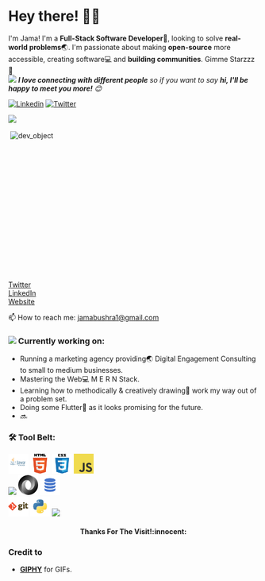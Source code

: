 <!-- Greeting -->
# Hey there! :wave::smiley:

<!--Introduction -->
I'm Jama! I'm a **Full-Stack Software Developer**:iphone:, looking to solve **real-world problems**:earth_asia:. I'm passionate about making **open-source** more accessible, creating software:computer: and **building communities**. Gimme Starzzz :star2: 
<br>
<img src="https://media.giphy.com/media/LnQjpWaON8nhr21vNW/giphy.gif" width="40"> <em><b>I love connecting with different people</b> so if you want to say <b>hi, I'll be happy to meet you more!</b> :blush:</em>

<!-- Your badges -->
[![Linkedin](https://img.shields.io/badge/-JamaBushra-blue?style=flat&logo=Linkedin&logoColor=white)](https://www.linkedin.com/in/jama-bushra/)
[![Twitter](https://img.shields.io/badge/-@jamahbushra?style=flat&logo=Twitter&logoColor=white)](https://twitter.com/jamahbushra)

<!-- Profile View Count -->
![](https://komarev.com/ghpvc/?username=jamabushra&style=flat)

<!-- Meme Image -->
<img src="https://scontent.fmel14-1.fna.fbcdn.net/v/t1.0-9/108364256_106541621134970_9138664363854565217_n.jpg?_nc_cat=104&ccb=3&_nc_sid=730e14&_nc_ohc=ZQNnaIsG_E4AX8ciCR7&_nc_ht=scontent.fmel14-1.fna&oh=214ce2814e3fcf72f457f29b48a44418&oe=6054F6F9" alt="dev_object" align="right" width="500" height="300" />

<!-- GitHub README Stats 
  <a href="https://github.com/Jamabushra?tab=repositories">
    <img width="500" height="auto" align="right" alt="Jama's github stats" 
         src="https://github-readme-stats.vercel.app/api?username=jamabushra&show_icons=true&theme=algolia&count_private=true" />
   <!-- <img width="30%" height="auto" align="right" alt="Jama's github stats" 
         src="https://github-readme-stats.vercel.app/api/top-langs/?username=jamabushra&layout=compact" />
NOTE: Top languages does not indicate my skill level or something like that, it's a github metric of which languages i have the most code on github. 
  </a> -->

[Twitter](https://twitter.com/jamahbushra) <br>
[LinkedIn](https://www.linkedin.com/in/jama-bushra/) <br>
[Website](http://jamabushra.com/)

📫 How to reach me: jamabushra1@gmail.com

### <img src="https://media.giphy.com/media/WUlplcMpOCEmTGBtBW/giphy.gif" width="72">  Currently working on: 
* Running a marketing agency providing:earth_asia: Digital Engagement Consulting to small to medium businesses. 
* Mastering the Web:computer: M E R N Stack.  
* Learning how to methodically & creatively drawing:art: work my way out of a problem set.
* Doing some Flutter:calling: as it looks promising for the future.
* 🔜

 ### 🛠️ Tool Belt:
 <!-- icons -->
<code><a href = "https://www.java.com/en/"><img height="40" src="https://raw.githubusercontent.com/github/explore/80688e429a7d4ef2fca1e82350fe8e3517d3494d/topics/java/java.png" alt="Java"></a></code>
<code><a href = "https://developer.mozilla.org/en-US/docs/Web/Guide/HTML/HTML5"><img height="40" src="https://raw.githubusercontent.com/github/explore/80688e429a7d4ef2fca1e82350fe8e3517d3494d/topics/html/html.png"></a></code>
<code><a href = "https://developer.mozilla.org/en-US/docs/Archive/CSS3"><img height="40" src="https://raw.githubusercontent.com/github/explore/80688e429a7d4ef2fca1e82350fe8e3517d3494d/topics/css/css.png"></a></code>
<code><a href = "https://developer.mozilla.org/en-US/docs/Web/JavaScript"><img height="40" src="https://raw.githubusercontent.com/github/explore/80688e429a7d4ef2fca1e82350fe8e3517d3494d/topics/javascript/javascript.png"></a></code>
<br>
<code><a href = "https://code.visualstudio.com/"><img height="40" src="https://upload.wikimedia.org/wikipedia/commons/thumb/9/9a/Visual_Studio_Code_1.35_icon.svg/1200px-Visual_Studio_Code_1.35_icon.svg.png"></a></code>
<code><a href = "https://www.json.org/json-en.html"><img height="40" src="https://raw.githubusercontent.com/github/explore/80688e429a7d4ef2fca1e82350fe8e3517d3494d/topics/json/json.png"></a></code>
<code><a href = "https://www.w3schools.com/sql/"><img height="40" src="https://raw.githubusercontent.com/github/explore/80688e429a7d4ef2fca1e82350fe8e3517d3494d/topics/sql/sql.png"></a></code>
<br>
<code><a href = "https://git-scm.com/"><img height="40" src="https://raw.githubusercontent.com/github/explore/80688e429a7d4ef2fca1e82350fe8e3517d3494d/topics/git/git.png"></a></code>
<code><a href = "https://www.python.org/"><img height="40" src="https://raw.githubusercontent.com/github/explore/80688e429a7d4ef2fca1e82350fe8e3517d3494d/topics/python/python.png"></a></code>
<code><a href = "https://www.jetbrains.com/pycharm/"><img height="40" src="https://resources.jetbrains.com/storage/products/pycharm/img/meta/pycharm_logo_300x300.png"></a></code>
</p>

<h4 align="center"> Thanks For The Visit!:innocent:</h4>

<!-- Credit -->
### Credit to 
- [**GIPHY**](https://giphy.com/) for GIFs. 

